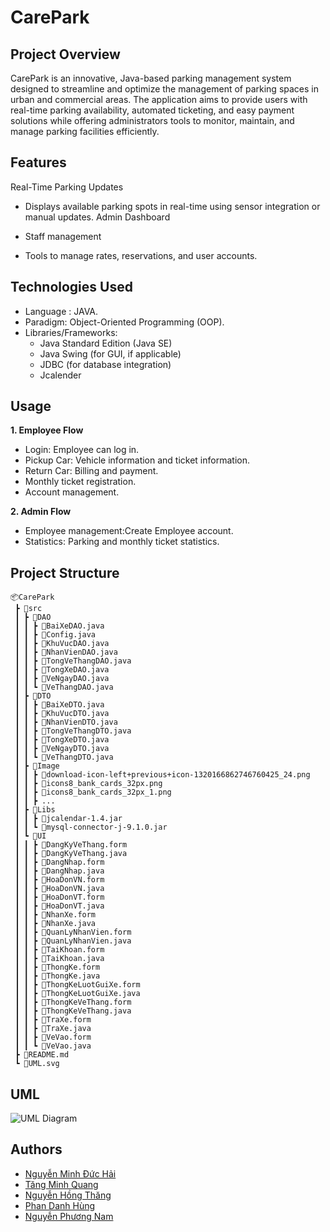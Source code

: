 
# CarePark








## Project Overview
CarePark is an innovative, Java-based parking management system designed to streamline and optimize the management of parking spaces in urban and commercial areas. The application aims to provide users with real-time parking availability, automated ticketing, and easy payment solutions while offering administrators tools to monitor, maintain, and manage parking facilities efficiently.
## Features

Real-Time Parking Updates

- Displays available parking spots in real-time using sensor integration or manual updates.
Admin Dashboard

- Staff management
- Tools to manage rates, reservations, and user accounts.



## Technologies Used

- Language : JAVA.
- Paradigm: Object-Oriented Programming (OOP).
- Libraries/Frameworks:
    - Java Standard Edition (Java SE)
    - Java Swing (for GUI, if applicable)
    - JDBC (for database integration)
    - Jcalender
## Usage

**1. Employee Flow**
    
- Login: Employee can log in. 
- Pickup Car: Vehicle information and ticket information.
- Return Car: Billing and payment.
- Monthly ticket registration.
- Account management.

**2. Admin Flow**
- Employee management:Create Employee account.
- Statistics: Parking and monthly ticket statistics.


## Project Structure

```
📦CarePark
 ┣ 📂src
 ┃ ┣ 📂DAO
 ┃ ┃ ┣ 📜BaiXeDAO.java
 ┃ ┃ ┣ 📜Config.java
 ┃ ┃ ┣ 📜KhuVucDAO.java
 ┃ ┃ ┣ 📜NhanVienDAO.java
 ┃ ┃ ┣ 📜TongVeThangDAO.java
 ┃ ┃ ┣ 📜TongXeDAO.java
 ┃ ┃ ┣ 📜VeNgayDAO.java
 ┃ ┃ ┗ 📜VeThangDAO.java
 ┃ ┣ 📂DTO
 ┃ ┃ ┣ 📜BaiXeDTO.java
 ┃ ┃ ┣ 📜KhuVucDTO.java
 ┃ ┃ ┣ 📜NhanVienDTO.java
 ┃ ┃ ┣ 📜TongVeThangDTO.java
 ┃ ┃ ┣ 📜TongXeDTO.java
 ┃ ┃ ┣ 📜VeNgayDTO.java
 ┃ ┃ ┗ 📜VeThangDTO.java
 ┃ ┣ 📂Image
 ┃ ┃ ┣ 📜download-icon-left+previous+icon-1320166862746760425_24.png
 ┃ ┃ ┣ 📜icons8_bank_cards_32px.png
 ┃ ┃ ┣ 📜icons8_bank_cards_32px_1.png
 ┃ ┃ ┣ ...
 ┃ ┣ 📂Libs
 ┃ ┃ ┣ 📜jcalendar-1.4.jar
 ┃ ┃ ┗ 📜mysql-connector-j-9.1.0.jar
 ┃ ┗ 📂UI
 ┃ ┃ ┣ 📜DangKyVeThang.form
 ┃ ┃ ┣ 📜DangKyVeThang.java
 ┃ ┃ ┣ 📜DangNhap.form
 ┃ ┃ ┣ 📜DangNhap.java
 ┃ ┃ ┣ 📜HoaDonVN.form
 ┃ ┃ ┣ 📜HoaDonVN.java
 ┃ ┃ ┣ 📜HoaDonVT.form
 ┃ ┃ ┣ 📜HoaDonVT.java
 ┃ ┃ ┣ 📜NhanXe.form
 ┃ ┃ ┣ 📜NhanXe.java
 ┃ ┃ ┣ 📜QuanLyNhanVien.form
 ┃ ┃ ┣ 📜QuanLyNhanVien.java
 ┃ ┃ ┣ 📜TaiKhoan.form
 ┃ ┃ ┣ 📜TaiKhoan.java
 ┃ ┃ ┣ 📜ThongKe.form
 ┃ ┃ ┣ 📜ThongKe.java
 ┃ ┃ ┣ 📜ThongKeLuotGuiXe.form
 ┃ ┃ ┣ 📜ThongKeLuotGuiXe.java
 ┃ ┃ ┣ 📜ThongKeVeThang.form
 ┃ ┃ ┣ 📜ThongKeVeThang.java
 ┃ ┃ ┣ 📜TraXe.form
 ┃ ┃ ┣ 📜TraXe.java
 ┃ ┃ ┣ 📜VeVao.form
 ┃ ┃ ┗ 📜VeVao.java
 ┣ 📜README.md
 ┗ 📜UML.svg

```
## UML

![UML Diagram](https://github.com/HaiNguyen3107/OOP-Group07/blob/master/UML.svg)

## Authors

- [Nguyễn Minh Đức Hải](https://github.com/HaiNguyen3107)
- [Tăng Minh Quang](https://github.com/whyalwaysme2x)
- [Nguyễn Hồng Thăng](https://github.com/Thang7804)
- [Phan Danh Hùng](https://github.com/songkang04)
- [Nguyễn Phương Nam](https://github.com/Nam2312)

